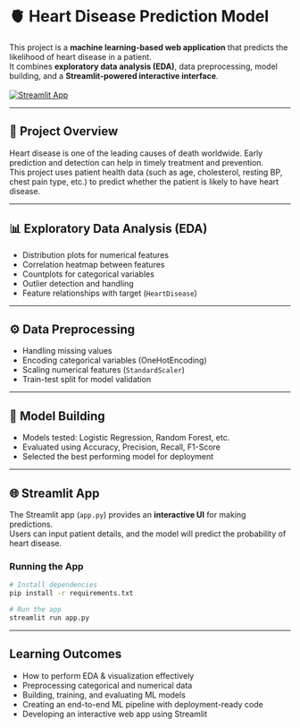 # 🫀 Heart Disease Prediction Model  

This project is a **machine learning-based web application** that predicts the likelihood of heart disease in a patient.  
It combines **exploratory data analysis (EDA)**, data preprocessing, model building, and a **Streamlit-powered interactive interface**. 
<br><br>
[![Streamlit App](https://static.streamlit.io/badges/streamlit_badge_black_white.svg)]((https://htdqcsdoettchqnq97nugy.streamlit.app/))


---

## 📌 Project Overview  
Heart disease is one of the leading causes of death worldwide. Early prediction and detection can help in timely treatment and prevention.  
This project uses patient health data (such as age, cholesterol, resting BP, chest pain type, etc.) to predict whether the patient is likely to have heart disease.  

---


## 📊 Exploratory Data Analysis (EDA)  
- Distribution plots for numerical features  
- Correlation heatmap between features  
- Countplots for categorical variables  
- Outlier detection and handling  
- Feature relationships with target (`HeartDisease`)  

---

## ⚙️ Data Preprocessing  
- Handling missing values  
- Encoding categorical variables (OneHotEncoding)  
- Scaling numerical features (`StandardScaler`)  
- Train-test split for model validation  

---

## 🤖 Model Building  
- Models tested: Logistic Regression, Random Forest, etc.  
- Evaluated using Accuracy, Precision, Recall, F1-Score  
- Selected the best performing model for deployment  

---

## 🌐 Streamlit App  
The Streamlit app (`app.py`) provides an **interactive UI** for making predictions.  
Users can input patient details, and the model will predict the probability of heart disease.  

### Running the App  
```bash
# Install dependencies
pip install -r requirements.txt  

# Run the app
streamlit run app.py
```
---

## Learning Outcomes
- How to perform EDA & visualization effectively
- Preprocessing categorical and numerical data
- Building, training, and evaluating ML models
- Creating an end-to-end ML pipeline with deployment-ready code
- Developing an interactive web app using Streamlit

